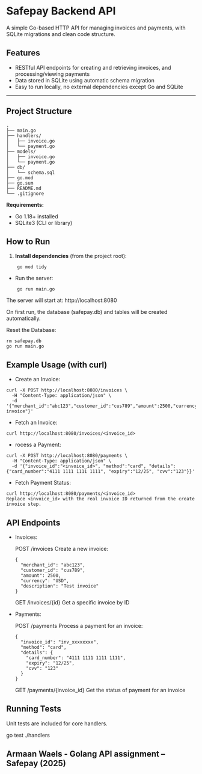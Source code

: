 # Safepay Backend API

A simple Go-based HTTP API for managing invoices and payments, with SQLite migrations and clean code structure.

##  Features

- RESTful API endpoints for creating and retrieving invoices, and processing/viewing payments
- Data stored in SQLite using automatic schema migration
- Easy to run locally, no external dependencies except Go and SQLite

---

## Project Structure

```
.
├── main.go
├── handlers/
│   ├── invoice.go
│   └── payment.go
├── models/
│   ├── invoice.go
│   └── payment.go
├── db/
│   └── schema.sql
├── go.mod
├── go.sum
├── README.md
└── .gitignore
```



**Requirements:**

- Go 1.18+ installed
- SQLite3 (CLI or library)

## How to Run

1. **Install dependencies** (from the project root):
```
    go mod tidy
```
- Run the server:
```
    go run main.go
```
The server will start at:
http://localhost:8080

On first run, the database (safepay.db) and tables will be created automatically.

Reset the Database:
```
rm safepay.db
go run main.go
```
## Example Usage (with curl)

- Create an Invoice:
```
curl -X POST http://localhost:8080/invoices \
  -H "Content-Type: application/json" \
  -d '{"merchant_id":"abc123","customer_id":"cus789","amount":2500,"currency":"USD","description":"Test invoice"}'
```

- Fetch an Invoice:
```
curl http://localhost:8080/invoices/<invoice_id>
```

- rocess a Payment:
```
curl -X POST http://localhost:8080/payments \
  -H "Content-Type: application/json" \
  -d '{"invoice_id":"<invoice_id>", "method":"card", "details":{"card_number":"4111 1111 1111 1111", "expiry":"12/25", "cvv":"123"}}'
```
- Fetch Payment Status:
```
curl http://localhost:8080/payments/<invoice_id>
Replace <invoice_id> with the real invoice ID returned from the create invoice step.
```

## API Endpoints

- Invoices:

  POST /invoices
  Create a new invoice:
  ```
  {
    "merchant_id": "abc123",
    "customer_id": "cus789",
    "amount": 2500,
    "currency": "USD",
    "description": "Test invoice"
  }
  ```
  GET /invoices/{id}
  Get a specific invoice by ID

- Payments:

    POST /payments
    Process a payment for an invoice:
    
      {
        "invoice_id": "inv_xxxxxxxx",
        "method": "card",
        "details": {
          "card_number": "4111 1111 1111 1111",
          "expiry": "12/25",
          "cvv": "123"
        }
      }
      
    GET /payments/{invoice_id}
    Get the status of payment for an invoice

## Running Tests

Unit tests are included for core handlers.

go test ./handlers

## Armaan Waels - Golang API assignment – Safepay (2025)

